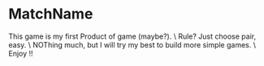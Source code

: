 # MatchName

This game is my first Product of game (maybe?). \\
Rule? Just choose pair, easy. \\
NOThing much, but I will try my best to build more simple games. \\
Enjoy !!
